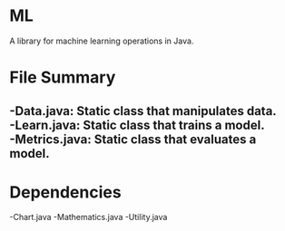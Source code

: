 # ML

A library for machine learning operations in Java.

# File Summary

-Data.java: Static class that manipulates data.\
-Learn.java: Static class that trains a model.\
-Metrics.java: Static class that evaluates a model.
-
# Dependencies

-Chart.java
-Mathematics.java
-Utility.java